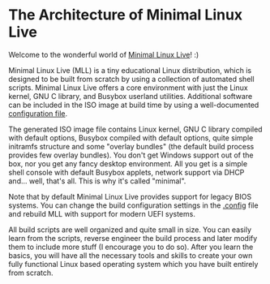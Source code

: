 # The Architecture of Minimal Linux Live

Welcome to the wonderful world of [Minimal Linux Live](https://github.com/ivandavidov/minimal)! :)

Minimal Linux Live (MLL) is a tiny educational Linux distribution, which is designed to be built from scratch by using a collection of automated shell scripts. Minimal Linux Live offers a core environment with just the Linux kernel, GNU C library, and Busybox userland utilities. Additional software can be included in the ISO image at build time by using a well-documented [configuration file](TODO.md).

The generated ISO image file contains Linux kernel, GNU C library compiled with default options, Busybox compiled with default options, quite simple initramfs structure and some "overlay bundles" (the default build process provides few overlay bundles). You don't get Windows support out of the box, nor you get any fancy desktop environment. All you get is a simple shell console with default Busybox applets, network support via DHCP and... well, that's all. This is why it's called "minimal".

Note that by default Minimal Linux Live provides support for legacy BIOS systems. You can change the build configuration settings in the [.config](TODO.md) file and rebuild MLL with support for modern UEFI systems.

All build scripts are well organized and quite small in size. You can easily learn from the scripts, reverse engineer the build process and later modify them to include more stuff (I encourage you to do so). After you learn the basics, you will have all the necessary tools and skills to create your own fully functional Linux based operating system which you have built entirely from scratch.

